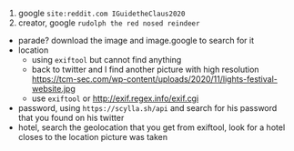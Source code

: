 1. google `site:reddit.com IGuidetheClaus2020`
2. creator, google `rudolph the red nosed reindeer`
- parade? download the image and image.google to search for it
- location
  - using `exiftool` but cannot find anything
  - back to twitter and I find another picture with high resolution https://tcm-sec.com/wp-content/uploads/2020/11/lights-festival-website.jpg 
  - use `exiftool` or http://exif.regex.info/exif.cgi
- password, using `https://scylla.sh/api` and search for his password that you found on his twitter
- hotel, search the geolocation that you get from exiftool, look for a hotel closes to the location picture was taken
